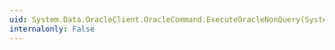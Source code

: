 ```yaml
---
uid: System.Data.OracleClient.OracleCommand.ExecuteOracleNonQuery(System.Data.OracleClient.OracleString@)
internalonly: False
---
```

